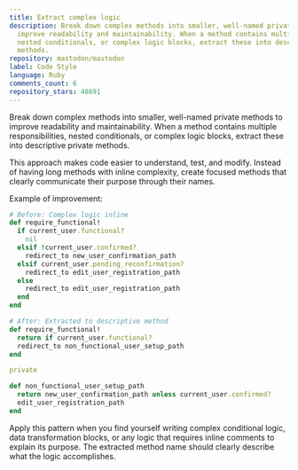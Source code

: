 ```yaml
---
title: Extract complex logic
description: Break down complex methods into smaller, well-named private methods to
  improve readability and maintainability. When a method contains multiple responsibilities,
  nested conditionals, or complex logic blocks, extract these into descriptive private
  methods.
repository: mastodon/mastodon
label: Code Style
language: Ruby
comments_count: 6
repository_stars: 48691
---
```


Break down complex methods into smaller, well-named private methods to improve readability and maintainability. When a method contains multiple responsibilities, nested conditionals, or complex logic blocks, extract these into descriptive private methods.

This approach makes code easier to understand, test, and modify. Instead of having long methods with inline complexity, create focused methods that clearly communicate their purpose through their names.

Example of improvement:
```ruby
# Before: Complex logic inline
def require_functional!
  if current_user.functional?
    nil
  elsif !current_user.confirmed?
    redirect_to new_user_confirmation_path
  elsif current_user.pending_reconfirmation?
    redirect_to edit_user_registration_path
  else
    redirect_to edit_user_registration_path
  end
end

# After: Extracted to descriptive method
def require_functional!
  return if current_user.functional?
  redirect_to non_functional_user_setup_path
end

private

def non_functional_user_setup_path
  return new_user_confirmation_path unless current_user.confirmed?
  edit_user_registration_path
end
```

Apply this pattern when you find yourself writing complex conditional logic, data transformation blocks, or any logic that requires inline comments to explain its purpose. The extracted method name should clearly describe what the logic accomplishes.